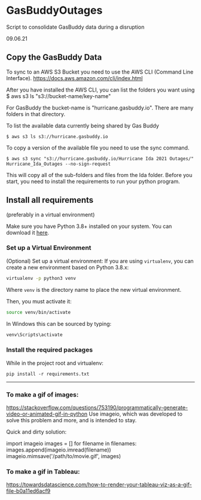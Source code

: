 # GasBuddyOutages
Script to consolidate GasBuddy data during a disruption

09.06.21
## Copy the GasBuddy Data
To sync to an AWS S3 Bucket you need to use the AWS CLI (Command Line Interface).
https://docs.aws.amazon.com/cli/index.html

After you have installed the AWS CLI, you can list the folders you want using
$ aws s3 ls "s3://bucket-name/key-name"

For GasBuddy the bucket-name is "hurricane.gasbuddy.io". There are many folders in that directory.

To list the available data currently being shared by Gas Buddy
```
$ aws s3 ls s3://hurricane.gasbuddy.io
```

To copy a version of the available file you need to use the sync command.
```
$ aws s3 sync "s3://hurricane.gasbuddy.io/Hurricane Ida 2021 Outages/" Hurricane_Ida_Outages --no-sign-request
```

This will copy all of the sub-folders and files from the Ida folder. Before you start, you need to install the requirements to run your python program.

## Install all requirements
(preferably in a virtual environment)

Make sure you have Python 3.8+ installed on your system. You can download it [here](https://www.python.org/downloads/).

### Set up a Virtual Environment
(Optional) Set up a virtual environment:
  If you are using `virtualenv`, you can create a new environment based on Python 3.8.x:
  ```sh
  virtualenv -p python3 venv
  ```
  Where `venv` is the directory name to place the new virtual environment.

  Then, you must activate it:
  ```sh
  source venv/bin/activate
  ```

  In Windows this can be sourced by typing:
  ```sh
  venv\Scripts\activate
  ```

### Install the required packages
  While in the project root and virtualenv:
  ```
  pip install -r requirements.txt
  ```

<hr/>



### To make a gif of images:
https://stackoverflow.com/questions/753190/programmatically-generate-video-or-animated-gif-in-python
Use imageio, which was developed to solve this problem and more, and is intended to stay.

Quick and dirty solution:

import imageio
images = []
for filename in filenames:
    images.append(imageio.imread(filename))
imageio.mimsave('/path/to/movie.gif', images)

### To make a gif in Tableau:
https://towardsdatascience.com/how-to-render-your-tableau-viz-as-a-gif-file-b0a11ed6acf9
